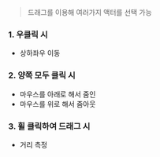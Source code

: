 > 드래그를 이용해 여러가지 액터를 선택 가능
### 1. 우클릭 시
- 상하좌우 이동
### 2. 양쪽 모두 클릭 시
- 마우스를 아래로 해서 줌인
- 마우스를 위로 해서 줌아웃
### 3. 휠 클릭하여 드래그 시
- 거리 측정